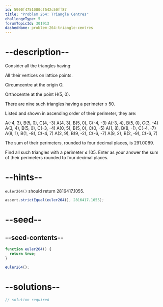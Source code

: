 ```yaml
---
id: 5900f4751000cf542c50ff87
title: "Problem 264: Triangle Centres"
challengeType: 5
forumTopicId: 301913
dashedName: problem-264-triangle-centres
---
```


# --description--

Consider all the triangles having:

All their vertices on lattice points.

Circumcentre at the origin O.

Orthocentre at the point H(5, 0).

There are nine such triangles having a perimeter ≤ 50.

Listed and shown in ascending order of their perimeter, they are:

A(-4, 3), B(5, 0), C(4, -3) A(4, 3), B(5, 0), C(-4, -3) A(-3, 4), B(5, 0), C(3, -4) A(3, 4), B(5, 0), C(-3, -4) A(0, 5), B(5, 0), C(0, -5) A(1, 8), B(8, -1), C(-4, -7) A(8, 1), B(1, -8), C(-4, 7) A(2, 9), B(9, -2), C(-6, -7) A(9, 2), B(2, -9), C(-6, 7)

The sum of their perimeters, rounded to four decimal places, is 291.0089.

Find all such triangles with a perimeter ≤ 105. Enter as your answer the sum of their perimeters rounded to four decimal places.

# --hints--

`euler264()` should return 2816417.1055.

```js
assert.strictEqual(euler264(), 2816417.1055);
```

# --seed--

## --seed-contents--

```js
function euler264() {
  return true;
}

euler264();
```

# --solutions--

```js
// solution required
```
